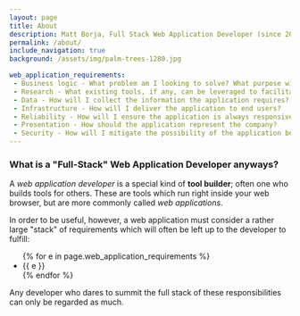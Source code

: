 ```yaml
---
layout: page
title: About
description: Matt Borja, Full Stack Web Application Developer (since 2004)
permalink: /about/
include_navigation: true
background: /assets/img/palm-trees-1280.jpg

web_application_requirements:
 - Business logic - What problem am I looking to solve? What purpose will the application serve?
 - Research - What existing tools, if any, can be leveraged to facilitate application development and can they be trusted? How will I adapt the application's architecture to the company's direction? What mistakes can I learn from others so I don't make the same mistakes?
 - Data - How will I collect the information the application requires? Where will this information be stored for later use? How will I ensure the application is compliant with information privacy laws?
 - Infrastructure - How will I deliver the application to end users?
 - Reliability - How will I ensure the application is always responsive? How will I ensure the application is always available in the event of a system failure? What if I need to make an update?
 - Presentation - How should the application represent the company?
 - Security - How will I mitigate the possibility of the application being exploited and used in a malicious manner?
---
```

<h3>What is a "Full-Stack" Web Application Developer anyways?</h3>
<p>A <em>web application developer</em> is a special kind of <strong>tool builder</strong>; often one who builds tools for others. These are tools which run right inside your web browser, but are more commonly called <em>web applications</em>.</p>
<p>In order to be useful, however, a web application must consider a rather large "stack" of requirements which will often be left up to the developer to fulfill:</p>
<ul>
{% for e in page.web_application_requirements %}
  <li>{{ e }}</li>
{% endfor %}
</ul>
<p>Any developer who dares to summit the full stack of these responsibilities can only be regarded as much.</p>